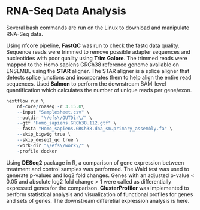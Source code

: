 # RNA-Seq Data Analysis

Several bash commands are run on the Linux to download and manipulate RNA-Seq data. 

Using nfcore pipeline, **FastQC** was run to check the fastq data quality. Sequence reads were trimmed to remove possible adapter sequences and nucleotides with poor quality using **Trim Galore**. The trimmed reads were mapped to the Homo sapiens GRCh38 reference genome available on ENSEMBL using the **STAR** aligner. The STAR aligner is a splice aligner that detects splice junctions and incorporates them to help align the entire read sequences. Used **Salmon** to perform the downstream BAM-level quantification which calculates the number of unique reads per gene/exon.  

``` r
nextflow run \
    nf-core/rnaseq -r 3.15.0\
    --input "Samplesheet.csv" \
    --outdir "\/efs\/OUTDir\/" \
    --gtf "Homo_sapiens.GRCh38.112.gtf" \
    --fasta "Homo_sapiens.GRCh38.dna_sm.primary_assembly.fa" \
    --skip_bigwig true \
    --skip_deseq2_qc true \
    -work-dir "\/efs\/work\/" \
    -profile docker
```

Using **DESeq2** package in R, a comparison of gene expression between treatment and control samples was performed. The Wald test was used to generate p-values and log2 fold changes. Genes with an adjusted p-value < 0.05 and absolute log2 fold change > 1 were called as differentially expressed genes for the comparison. 
**ClusterProfiler** was implemented to perform statistical analysis and visualization of functional profiles for genes and sets of genes.
The downstream differetial expression analysis is here.
